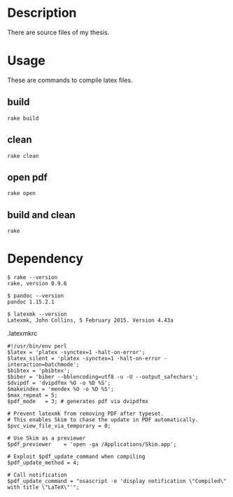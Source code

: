 # Description

There are source files of my thesis.

# Usage

These are commands to compile latex files.

## build

```
rake build
```

## clean

```
rake clean
```

## open pdf

```
rake open
```

## build and clean

```
rake
```

# Dependency

```
$ rake --version
rake, version 0.9.6

$ pandoc --version
pandoc 1.15.2.1

$ latexmk --version
Latexmk, John Collins, 5 February 2015. Version 4.43a
```

.latexmkrc
```
#!/usr/bin/env perl
$latex = 'platex -synctex=1 -halt-on-error';
$latex_silent = 'platex -synctex=1 -halt-on-error -interaction=batchmode';
$bibtex = 'pbibtex';
$biber = 'biber --bblencoding=utf8 -u -U --output_safechars';
$dvipdf = 'dvipdfmx %O -o %D %S';
$makeindex = 'mendex %O -o %D %S';
$max_repeat = 5;
$pdf_mode	= 3; # generates pdf via dvipdfmx

# Prevent latexmk from removing PDF after typeset.
# This enables Skim to chase the update in PDF automatically.
$pvc_view_file_via_temporary = 0;

# Use Skim as a previewer
$pdf_previewer    = 'open -ga /Applications/Skim.app';

# Exploit $pdf_update_command when compiling
$pdf_update_method = 4;

# Call notification
$pdf_update_command = "osascript -e 'display notification \"Compiled\" with title \"LaTeX\"'";
```